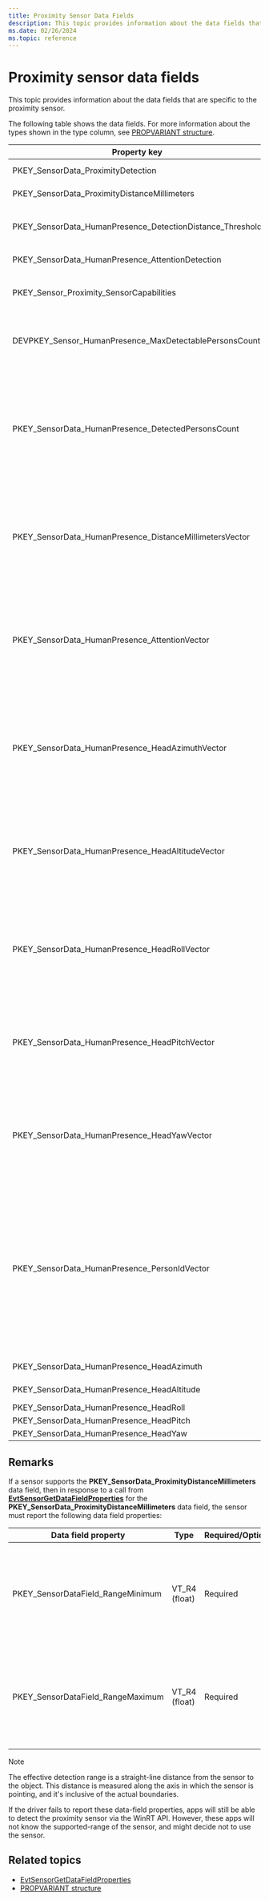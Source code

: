 ```yaml
---
title: Proximity Sensor Data Fields
description: This topic provides information about the data fields that are specific to the proximity sensor.
ms.date: 02/26/2024
ms.topic: reference
---
```


# Proximity sensor data fields

This topic provides information about the data fields that are specific to the proximity sensor.

The following table shows the data fields. For more information about the types shown in the type column, see [PROPVARIANT structure](/windows/win32/api/propidlbase/ns-propidlbase-propvariant).

| Property key | Type | Required/Optional | Description |
|---|---|---|---|
| PKEY_SensorData_ProximityDetection | VT_BOOL | Required | An indication that an object is within proximity of the sensor. |
| PKEY_SensorData_ProximityDistanceMillimeters | VT_UI4 | Optional | Distance to the detected object, in millimeters. |
| PKEY_SensorData_HumanPresence_DetectionDistance_Threshold | VT_R4 | Optional | The default distance detection threshold value in millimeters. Changes greater than this are reported by the sensor. |
| PKEY_SensorData_HumanPresence_AttentionDetection | VT_BOOL | Optional | Indicates if attention detection is supported by the sensor. |
| PKEY_Sensor_Proximity_SensorCapabilities | VT_UI4 | Optional | Contains a bitmap of capability flags defined by the [PROXIMITY_SENSOR_CAPABILITIES](/windows-hardware/drivers/ddi/sensorsdef/ne-sensorsdef-proximity_sensor_capabilities) enum. |
| DEVPKEY_Sensor_HumanPresence_MaxDetectablePersonsCount | VT_UI4 | Optional | The maximum number of persons the sensor is able to detect simultaneously. This property is mandatory for sensors that support multi-person detection. |
| PKEY_SensorData_HumanPresence_DetectedPersonsCount | VT_UI4 | Optional | The total number of detected persons reported by the current sensor reading. Detailed per-person data is provided in vector properties below, each element describing one person. Items in vector properties are sorted by distance, starting with the person closest to the device. This property must be present in sensor readings when multi-person detection capability is supported. |
| PKEY_SensorData_HumanPresence_DistanceMillimetersVector | VT_VECTOR\|VT_UI4 | Optional | Each person's distance from the device in millimeters, starting with the person closest to the device. This property must be present in sensor readings when distance detection and multi-person detection capabilities are supported. Max(UI4) value is considered unknown. |
| PKEY_SensorData_HumanPresence_AttentionVector | VT_VECTOR\|VT_BOOL | Optional | Each person's engagement state as Boolean values, starting with the person closest to the device. This property must be present in sensor readings when engagement detection and multi-person detection capabilities are supported. Values other than VARIANT_TRUE and VARIANT_FALSE are considered unknown. |
| PKEY_SensorData_HumanPresence_HeadAzimuthVector | VT_VECTOR\|VT_R4 | Optional | Each person's head azimuth to the device, in degrees, starting with the person closest to the device. This property must be present in sensor readings when head azimuth detection and multi-person detection capabilities are supported. Values outside of the valid range [-90, 90] are considered unknown. |
| PKEY_SensorData_HumanPresence_HeadAltitudeVector | VT_VECTOR\|VT_R4 | Optional | Each person's head altitude to the device, in degrees, starting with the person closest to the device. This property must be present in sensor readings when head altitude detection and multi-person detection capabilities are supported. Values outside of the valid range [-90, 90] are considered unknown. |
| PKEY_SensorData_HumanPresence_HeadRollVector | VT_VECTOR\|VT_R4 | Optional | Each person's head roll in degrees, starting with the person closest to the device. This property must be present in sensor readings when head roll detection and multi-person detection capabilities are supported. Values outside of the valid range [0, 360] are considered unknown. |
| PKEY_SensorData_HumanPresence_HeadPitchVector | VT_VECTOR\|VT_R4 | Optional | Each person's head pitch in degrees, starting with the person closest to the device. This property must be present in sensor readings when head pitch detection and multi-person detection capabilities are supported. Values outside of the valid range [-180, 180] are considered unknown. |
| PKEY_SensorData_HumanPresence_HeadYawVector | VT_VECTOR\|VT_R4 | Optional | Each person's head yaw in degrees, starting with the person closest to the device. This property must be present in sensor readings when head yaw detection and multi-person detection capabilities are supported. Values outside of the valid range [-90, 90] are considered unknown. |
| PKEY_SensorData_HumanPresence_PersonIdVector | VT_VECTOR\|VT_UI4 | Optional | Each person's face correlation IDs, starting with the person closest to the device. Face correlation ID is a unique identifier of a person within the current session. The session is implementation specific. For example, it may be the sensor's current active power state cycle. The purpose of this identifier is to distinguish people from one another as they move within the sensor's field of view. This property must be present in sensor readings when face identification and multi-person detection capabilities are supported. Max(UI4) value is considered unknown. |
| PKEY_SensorData_HumanPresence_HeadAzimuth | VT_R4 | Optional | Head azimuth to the device, in degrees. |
| PKEY_SensorData_HumanPresence_HeadAltitude | VT_R4 | Optional | Head altitude to the device, in degrees. |
| PKEY_SensorData_HumanPresence_HeadRoll | VT_R4 | Optional | Head roll in degrees. |
| PKEY_SensorData_HumanPresence_HeadPitch | VT_R4 | Optional | Head pitch in degrees. |
| PKEY_SensorData_HumanPresence_HeadYaw | VT_R4 | Optional | Head yaw in degrees. |

## Remarks

If a sensor supports the **PKEY_SensorData_ProximityDistanceMillimeters** data field, then in response to a call from **[EvtSensorGetDataFieldProperties](/windows-hardware/drivers/ddi/sensorscx/ns-sensorscx-_sensor_controller_config)** for the **PKEY_SensorData_ProximityDistanceMillimeters** data field, the sensor must report the following data field properties:

| Data field property | Type | Required/Optional | Description |
|---|---|---|---|
| PKEY_SensorDataField_RangeMinimum | VT_R4 (float) | Required | Indicates the lower boundary (inclusive) of the sensor's effective detection range in millimeters. |
| PKEY_SensorDataField_RangeMaximum | VT_R4 (float) | Required | Indicates the upper boundary (inclusive) of the sensor's effective detection range in millimeters. |

> [!NOTE]
> The effective detection range is a straight-line distance from the sensor to the object. This distance is measured along the axis in which the sensor is pointing, and it's inclusive of the actual boundaries.

If the driver fails to report these data-field properties, apps will still be able to detect the proximity sensor via the WinRT API. However, these apps will not know the supported-range of the sensor, and might decide not to use the sensor.

## Related topics

- [EvtSensorGetDataFieldProperties](/windows-hardware/drivers/ddi/sensorscx/ns-sensorscx-_sensor_controller_config)
- [PROPVARIANT structure](/windows/win32/api/propidlbase/ns-propidlbase-propvariant)
